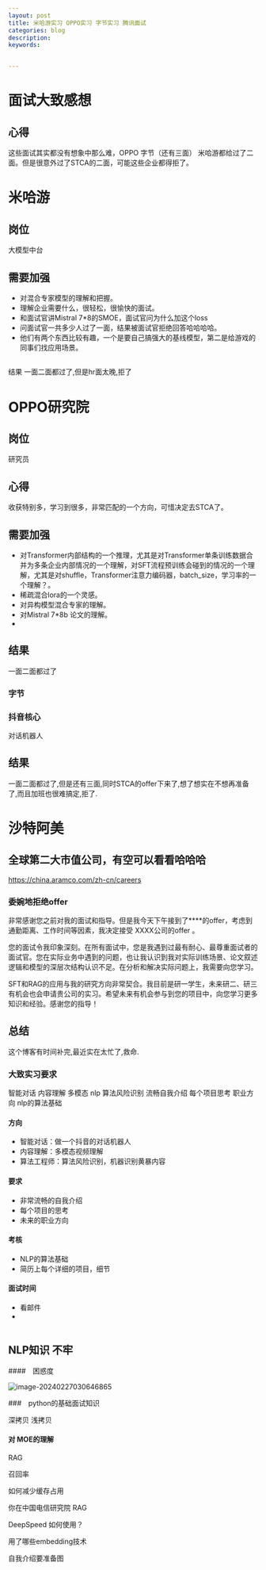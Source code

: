 ```yaml
---
layout: post
title: 米哈游实习 OPPO实习 字节实习 腾讯面试
categories: blog
description:                                     
keywords: 


---
```

# 面试大致感想
## 心得 
这些面试其实都没有想象中那么难，OPPO 字节（还有三面） 米哈游都给过了二面。但是很意外过了STCA的二面，可能这些企业都得拒了。
# 米哈游
## 岗位
大模型中台

## 需要加强
* 对混合专家模型的理解和把握。
* 理解企业需要什么，很轻松，很愉快的面试。
* 和面试官讲Mistral 7*8的SMOE，面试官问为什么加这个loss
* 问面试官一共多少人过了一面，结果被面试官拒绝回答哈哈哈哈。
* 他们有两个东西比较有趣，一个是要自己搞强大的基线模型，第二是给游戏的同事们找应用场景。
## 
结果 一面二面都过了,但是hr面太晚,拒了

# OPPO研究院

## 岗位
研究员
## 心得
收获特别多，学习到很多，非常匹配的一个方向，可惜决定去STCA了。
## 需要加强
* 对Transformer内部结构的一个推理，尤其是对Transformer单条训练数据合并为多条企业内部情况的一个理解，对SFT流程预训练会碰到的情况的一个理解，尤其是对shuffle，Transformer注意力编码器，batch_size，学习率的一个理解？。
* 稀疏混合lora的一个灵感。
* 对异构模型混合专家的理解。
* 对Mistral 7*8b 论文的理解。
* 
## 结果
一面二面都过了

### 字节
### 抖音核心
对话机器人

## 结果 
一面二面都过了,但是还有三面,同时STCA的offer下来了,想了想实在不想再准备了,而且加班也很难搞定,拒了.
# 沙特阿美
## 全球第二大市值公司，有空可以看看哈哈哈
https://china.aramco.com/zh-cn/careers


### 委婉地拒绝offer

非常感谢您之前对我的面试和指导。但是我今天下午接到了****的offer，考虑到通勤距离、工作时间等因素，我决定接受 XXXX公司的offer 。

您的面试令我印象深刻。在所有面试中，您是我遇到过最有耐心、最尊重面试者的面试官。您在实际业务中遇到的问题，也让我认识到我对实际训练场景、论文叙述逻辑和模型的深层次结构认识不足。在分析和解决实际问题上，我需要向您学习。

SFT和RAG的应用与我的研究方向非常契合。我目前是研一学生，未来研二、研三有机会也会申请贵公司的实习。希望未来有机会参与到您的项目中，向您学习更多知识和经验。感谢您的指导！

## 总结



这个博客有时间补完,最近实在太忙了,救命.


### 大致实习要求

智能对话 内容理解 多模态 nlp 算法风险识别 流畅自我介绍 每个项目思考 职业方向 nlp的算法基础

#### 方向

* 智能对话：做一个抖音的对话机器人
* 内容理解：多模态视频理解
* 算法工程师：算法风险识别，机器识别黄暴内容

#### 要求

* 非常流畅的自我介绍
* 每个项目的思考
* 未来的职业方向

#### 考核

* NLP的算法基础
* 简历上每个详细的项目，细节

#### 面试时间

* 看邮件
* 

```bash

```



## NLP知识 不牢

####　困惑度

![image-20240227030646865](https://ckqqqq-qiker-image-service.oss-cn-beijing.aliyuncs.com/typora-image/image-20240227030646865.png)



###　python的基础面试知识

深拷贝 浅拷贝 

#### 对 MOE的理解

RAG 

召回率 

如何减少缓存占用

你在中国电信研究院 RAG

DeepSpeed 如何使用？



用了哪些embedding技术

自我介绍要准备图